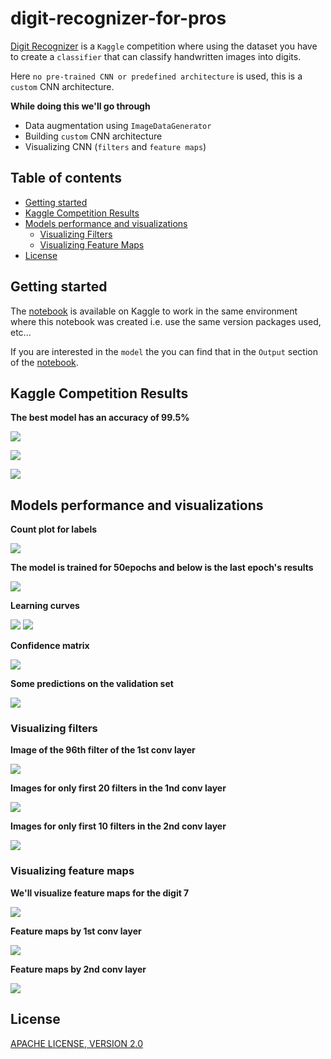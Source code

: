 # digit-recognizer-for-pros

[Digit Recognizer](https://www.kaggle.com/c/digit-recognizer) is a `Kaggle` competition where using the dataset you have to create a `classifier` that can classify handwritten images into digits.

Here `no pre-trained CNN or predefined architecture` is used, this is a `custom` CNN architecture.

**While doing this we'll go through**

- Data augmentation using `ImageDataGenerator`
- Building `custom` CNN architecture
- Visualizing CNN (`filters` and `feature maps`)

## Table of contents

- [Getting started](#getting-started)
- [Kaggle Competition Results](#kaggle-competition-results)
- [Models performance and visualizations](#models-performance-and-visualizations)
  - [Visualizing Filters](#visualizing-filters)
  - [Visualizing Feature Maps](#visualizing-feature-maps)
- [License](#license)

## Getting started

The [notebook](https://www.kaggle.com/akashsdas/digit-recognizer-for-pros) is available on Kaggle to work in the same environment where this notebook was created i.e. use the same version packages used, etc...

If you are interested in the `model` the you can find that in the `Output` section of the [notebook](https://www.kaggle.com/akashsdas/digit-recognizer-for-pros).

## Kaggle Competition Results

**The best model has an accuracy of 99.5%**

![](./docs/imgs/img1.png)

![](./docs/imgs/img2.png)

![](./docs/imgs/img3.png)

## Models performance and visualizations

**Count plot for labels**

![](./docs/imgs/count-plot.png)

**The model is trained for 50epochs and below is the last epoch's results**

![](./docs/imgs/last-epoch.png)

**Learning curves**

![](./docs/imgs/learning-curve.png)
![](./docs/imgs/loss-curve.png)

**Confidence matrix**

![](./docs/imgs/confusion-matrix.png)

**Some predictions on the validation set**

![](./docs/imgs/output-results.png)

### Visualizing filters

**Image of the 96th filter of the 1st conv layer**

![](./docs/imgs/top-conv-layer-filter.png)

**Images for only first 20 filters in the 1nd conv layer**

![](./docs/imgs/filter1.png)

**Images for only first 10 filters in the 2nd conv layer**

![](./docs/imgs/filter2.png)

### Visualizing feature maps

**We'll visualize feature maps for the digit 7**

![](./docs/imgs/feature-maps-1.png)

**Feature maps by 1st conv layer**

![](./docs/imgs/feature-maps-2.png)

**Feature maps by 2nd conv layer**

![](./docs/imgs/feature-maps-3.png)

## License

[APACHE LICENSE, VERSION 2.0](./LICENSE)
